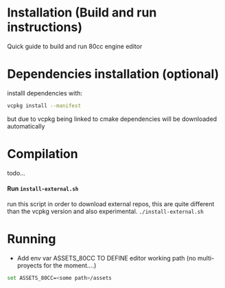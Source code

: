 # Installation (Build and run instructions)
Quick guide to build and run 80cc engine editor

# Dependencies installation (optional)
installl dependencies with:

```bash
vcpkg install --manifest
```

but due to vcpkg being linked to cmake dependencies will be downloaded automatically

# Compilation
todo...

#### Run `install-external.sh`
run this script in order to download external repos, this are quite different than the vcpkg version and also experimental.
`./install-external.sh`

# Running
- Add env var ASSETS_80CC TO DEFINE editor working path (no multi-proyects for the moment....)

```bash
set ASSETS_80CC=<some path>/assets
```